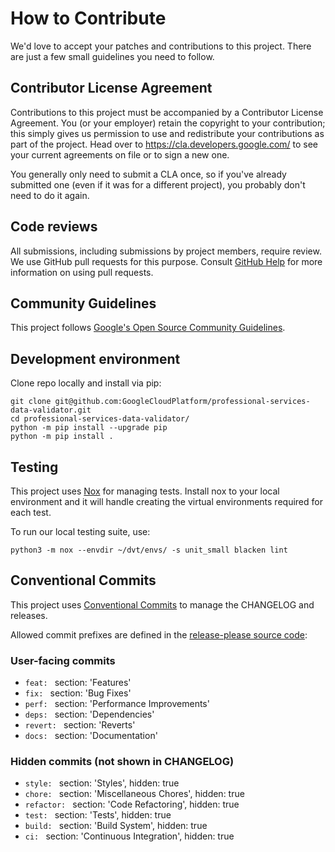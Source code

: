 # How to Contribute

We'd love to accept your patches and contributions to this project. There are
just a few small guidelines you need to follow.

## Contributor License Agreement

Contributions to this project must be accompanied by a Contributor License
Agreement. You (or your employer) retain the copyright to your contribution;
this simply gives us permission to use and redistribute your contributions as
part of the project. Head over to <https://cla.developers.google.com/> to see
your current agreements on file or to sign a new one.

You generally only need to submit a CLA once, so if you've already submitted one
(even if it was for a different project), you probably don't need to do it
again.

## Code reviews

All submissions, including submissions by project members, require review. We
use GitHub pull requests for this purpose. Consult
[GitHub Help](https://help.github.com/articles/about-pull-requests/) for more
information on using pull requests.

## Community Guidelines

This project follows [Google's Open Source Community
Guidelines](https://opensource.google/conduct/).

## Development environment

Clone repo locally and install via pip:

```
git clone git@github.com:GoogleCloudPlatform/professional-services-data-validator.git
cd professional-services-data-validator/
python -m pip install --upgrade pip
python -m pip install .
```

## Testing

This project uses [Nox](https://nox.thea.codes/en/stable/) for managing tests. Install nox to your local environment and it will handle creating the virtual environments required for each test.

To run our local testing suite, use:

`python3 -m nox --envdir ~/dvt/envs/ -s unit_small blacken lint`

## Conventional Commits

This project uses [Conventional
Commits](https://www.conventionalcommits.org/en/v1.0.0/) to manage the
CHANGELOG and releases.

Allowed commit prefixes are defined in the [release-please source
code](https://github.com/googleapis/release-please/blob/master/src/releasers/python.ts):

### User-facing commits

- `feat: ` section: 'Features'
- `fix: ` section: 'Bug Fixes'
- `perf: ` section: 'Performance Improvements'
- `deps: ` section: 'Dependencies'
- `revert: ` section: 'Reverts'
- `docs: ` section: 'Documentation'

### Hidden commits (not shown in CHANGELOG)

- `style: ` section: 'Styles', hidden: true
- `chore: ` section: 'Miscellaneous Chores', hidden: true
- `refactor: ` section: 'Code Refactoring', hidden: true
- `test: ` section: 'Tests', hidden: true
- `build: ` section: 'Build System', hidden: true
- `ci: ` section: 'Continuous Integration', hidden: true
